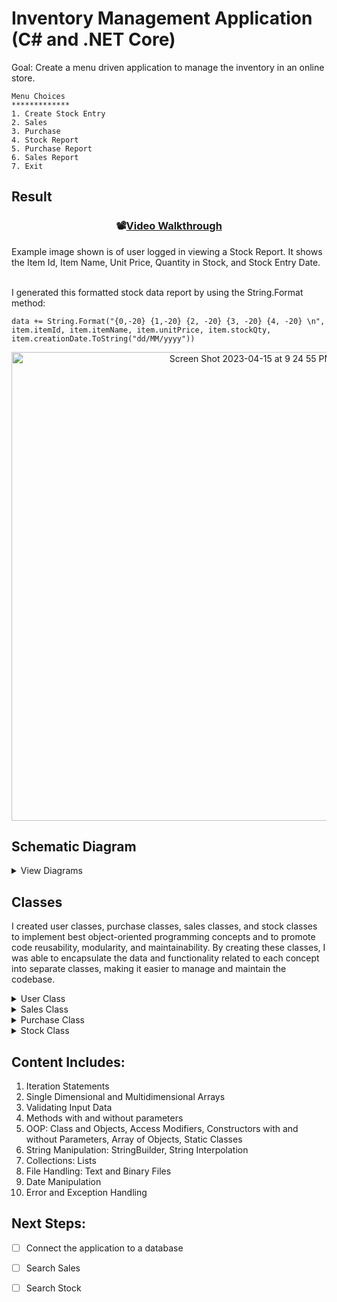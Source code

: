 # Inventory Management Application (C# and .NET Core)

Goal: Create a menu driven application to manage the inventory in an online store.
```
Menu Choices
*************
1. Create Stock Entry
2. Sales
3. Purchase
4. Stock Report
5. Purchase Report
6. Sales Report
7. Exit
```
## Result
<h3 align='center'>📽<a href="https://lnkd.in/gbTxEmmv">Video Walkthrough</a></br></h3>
Example image shown is of user logged in viewing a Stock Report. It shows the Item Id, Item Name, Unit Price, Quantity in Stock, and Stock Entry Date. 

</br>I generated this formatted stock data report by using the String.Format method:



```
data += String.Format("{0,-20} {1,-20} {2, -20} {3, -20} {4, -20} \n", item.itemId, item.itemName, item.unitPrice, item.stockQty, item.creationDate.ToString("dd/MM/yyyy"))
```
<div align='center'><img align='center' width="750" alt="Screen Shot 2023-04-15 at 9 24 55 PM" src="https://user-images.githubusercontent.com/107048020/232262827-1903ff0a-486b-4b3d-9576-3cbc444f66e2.png"></div>

## Schematic Diagram
<details>
<summary>View Diagrams</summary>
<div>
<img width="874" alt="Screen Shot 2023-04-15 at 8 55 36 PM" src="https://user-images.githubusercontent.com/107048020/232262457-27a34f52-5d29-41cc-b544-e2c954fbadba.png"/>
<img width="874" alt="Screen Shot 2023-04-15 at 8 55 49 PM" src="https://user-images.githubusercontent.com/107048020/232262459-fa68b4d2-89e5-40a1-91ce-442a59f80ccf.png"/>
<img width="874" alt="Screen Shot 2023-04-15 at 8 56 14 PM" src="https://user-images.githubusercontent.com/107048020/232262460-bb58cc37-f2eb-460e-a72d-695f39e71fa4.png"/>
</div>
</details>

## Classes
I created user classes, purchase classes, sales classes, and stock  classes to implement best object-oriented programming concepts and to promote code reusability, modularity, and maintainability. By creating these classes, I was able to encapsulate the data and functionality related to each concept into separate classes, making it easier to manage and maintain the codebase. 
<details>
<summary>User Class</summary>

```
public class User
    {
        public string userId;
        public string password;

        public User(string user, string pwd)
        {
            this.userId = user;
            this.password = pwd;
        }

    }
```
</details>
<details>
<summary>Sales Class</summary>

```
public class Sales
    {

        public string itemId;
        public string itemName;
        public decimal salesUnitPrice;
        public int qtySold;
        public DateTime salesDate;

        public Sales(string id, string name, decimal price, int qty, DateTime entryDate)
        {
            this.itemId = id;
            this.itemName = name;
            this.salesUnitPrice = price;
            this.qtySold = qty;
            this.salesDate = entryDate;
        }
    }
```
</details>
<details>
<summary>Purchase Class</summary>

```
public class Purchase
    {
        public string itemId;
        public string itemName;
        public decimal purchaseUnitPrice;
        public int qtyPurchased;
        public DateTime purchaseDate;
        public Purchase(string id, string name, decimal price, int qty, DateTime purchDate)
        {
            this.itemId = id;
            this.itemName = name;
            this.purchaseUnitPrice = price;
            this.qtyPurchased = qty;
            this.purchaseDate = purchDate;
        }
    }
```
</details>
<details>
<summary>Stock Class</summary>

```
public class Stock
    {
        public string itemId;
        public string itemName;
        public decimal unitPrice;
        public int stockQty;
        public DateTime creationDate;

        public Stock(string id, string name, decimal price, int qty, DateTime entryDate)
        {
            this.itemId = id;
            this.itemName = name;
            this.unitPrice = price;
            this.stockQty = qty;
            this.creationDate = entryDate;
        }
    }
```
</details>

## Content Includes: 
<ol>
<li>Iteration Statements
<li>Single Dimensional and Multidimensional Arrays
<li>Validating Input Data
<li>Methods with and without parameters
<li>OOP: Class and Objects, Access Modifiers, Constructors with and without Parameters, Array of Objects, Static Classes
<li>String Manipulation: StringBuilder, String Interpolation
<li>Collections: Lists
<li>File Handling: Text and Binary Files
<li>Date Manipulation
<li>Error and Exception Handling
</ol>


## Next Steps:
- [ ] Connect the application to a database
- [ ] Search Sales
- [ ] Search Stock




